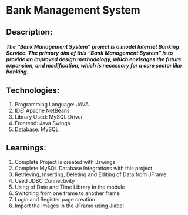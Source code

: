 # Bank Management System 


## Description:
#### _The “Bank Management System” project is a model Internet Banking Service. The primary aim of this “Bank Management System” is to provide an improved design methodology, which envisages the future expansion, and modification, which is necessary for a core sector like banking._

## Technologies:

1. Programming Language: JAVA
2. IDE: Apache NetBeans
3. Library Used: MySQL Driver
4. Frontend: Java Swings
5. Database: MySQL

## Learnings:

1. Complete Project is created with Jswings
2. Complete MySQL Database Integrations with this project
3. Retrieving, Inserting, Deleting and Editing of Data from JFrame
4. Used JDBC Connectivity
5. Using of Date and Time Library in the module
6. Switching from one frame to another frame
7. Login and Register page creation
8. Import the images in the JFrame using Jlabel
